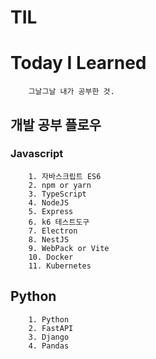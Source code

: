# TIL

#   Today I Learned
```
    그날그날 내가 공부한 것.
```

## 개발 공부 플로우

### Javascript

```
    1. 자바스크립트 ES6
    2. npm or yarn
    3. TypeScript
    4. NodeJS
    5. Express
    6. k6 테스트도구
    7. Electron
    8. NestJS
    9. WebPack or Vite
    10. Docker
    11. Kubernetes
```

## Python
```
    1. Python
    2. FastAPI
    3. Django
    4. Pandas
```